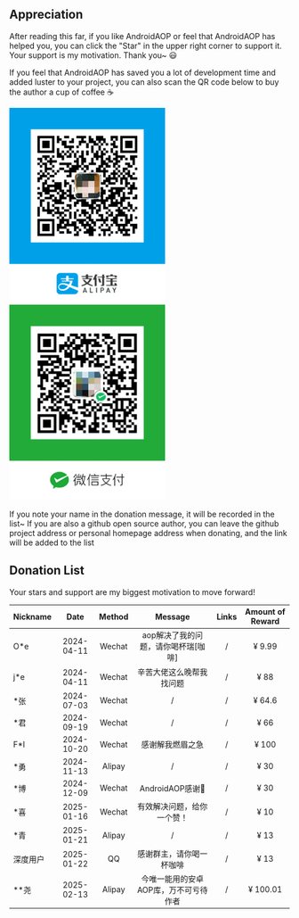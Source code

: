 
## Appreciation

After reading this far, if you like AndroidAOP or feel that AndroidAOP has helped you, you can click the "Star" in the upper right corner to support it. Your support is my motivation. Thank you~ 😃

If you feel that AndroidAOP has saved you a lot of development time and added luster to your project, you can also scan the QR code below to buy the author a cup of coffee ☕

<div>
<img src="../screenshot/IMG_4075.PNG" width="280" height="350">
<img src="../screenshot/IMG_4076.JPG" width="280" height="350">
</div>

If you note your name in the donation message, it will be recorded in the list~ If you are also a github open source author, you can leave the github project address or personal homepage address when donating, and the link will be added to the list

## Donation List

Your stars and support are my biggest motivation to move forward!

| Nickname |    Date    | Method |       Message        | Links | Amount of Reward |
|----------|:----------:|:------:|:--------------------:|:-----:|:----------------:|
| O*e      | 2024-04-11 | Wechat | aop解决了我的问题，请你喝杯瑞[咖啡] |   /   |      ¥ 9.99      |
| j*e      | 2024-04-11 | Wechat |     辛苦大佬这么晚帮我找问题     |   /   |       ¥ 88       |
| *张       | 2024-07-03 | Wechat |          /           |   /   |      ¥ 64.6      |
| *君       | 2024-09-19 | Wechat |          /           |   /   |       ¥ 66       |
| F*I      | 2024-10-20 | Wechat |       感谢解我燃眉之急       |   /   |      ¥ 100       |
| *勇       | 2024-11-13 | Alipay |          /           |   /   |       ¥ 30       |
| *博       | 2024-12-09 | Wechat |    AndroidAOP感谢🙏    |   /   |       ¥ 30       |
| *喜       | 2025-01-16 | Wechat |    有效解决问题，给你一个赞！     |   /   |       ¥ 10       |
| *青       | 2025-01-21 | Alipay |          /           |   /   |       ¥ 13       |
| 深度用户     | 2025-01-22 |   QQ   |     感谢群主，请你喝一杯咖啡     |   /   |       ¥ 13       |
| **尧      | 2025-02-13 | Alipay | 今唯一能用的安卓AOP库，万不可亏待作者 |   /   |     ¥ 100.01     |
